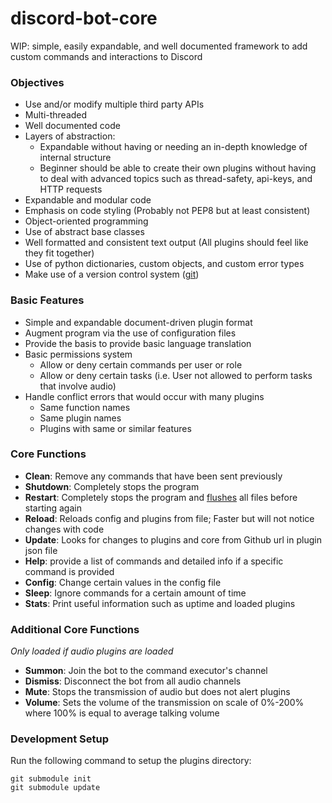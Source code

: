# discord-bot-core
WIP: simple, easily expandable, and well documented framework to add custom commands and interactions to Discord

### Objectives ###
  -	Use and/or modify multiple third party APIs
  -	Multi-threaded
  - Well documented code
  -	Layers of abstraction:
    - Expandable without having or needing an in-depth knowledge of internal structure
    - Beginner should be able to create their own plugins without having to deal with advanced topics such as thread-safety, api-keys, and HTTP requests
  - Expandable and modular code
  - Emphasis on code styling (Probably not PEP8 but at least consistent)
  - Object-oriented programming
  - Use of abstract base classes
  - Well formatted and consistent text output (All plugins should feel like they fit together)
  - Use of python dictionaries, custom objects, and custom error types
  - Make use of a version control system ([git](https://en.wikipedia.org/wiki/Git))

### Basic Features ###
  - Simple and expandable document-driven plugin format
  -	Augment program via the use of configuration files
  -	Provide the basis to provide basic language translation
  - Basic permissions system
    - Allow or deny certain commands per user or role
    - Allow or deny certain tasks (i.e. User not allowed to perform tasks that involve audio)
  - Handle conflict errors that would occur with many plugins
    - Same function names
    - Same plugin names
    - Plugins with same or similar features

### Core Functions ###
  -	**Clean**: Remove any commands that have been sent previously
  -	**Shutdown**: Completely stops the program
  - **Restart**: Completely stops the program and [flushes](https://blog.petrzemek.net/2014/03/23/restarting-a-python-script-within-itself/) all files before starting again
  - **Reload**: Reloads config and plugins from file; Faster but will not notice changes with code
  - **Update**: Looks for changes to plugins and core from Github url in plugin json file
  - **Help**: provide a list of commands and detailed info if a specific command is provided
  - **Config**: Change certain values in the config file
  - **Sleep**: Ignore commands for a certain amount of time
  - **Stats**: Print useful information such as uptime and loaded plugins


### Additional Core Functions ###
  *Only loaded if audio plugins are loaded*
  - **Summon**: Join the bot to the command executor's channel
  - **Dismiss**: Disconnect the bot from all audio channels
  - **Mute**: Stops the transmission of audio but does not alert plugins
  - **Volume**: Sets the volume of the transmission on scale of 0%-200% where 100% is equal to average talking volume

### Development Setup ###
Run the following command to setup the plugins directory:
```git
git submodule init
git submodule update
```
